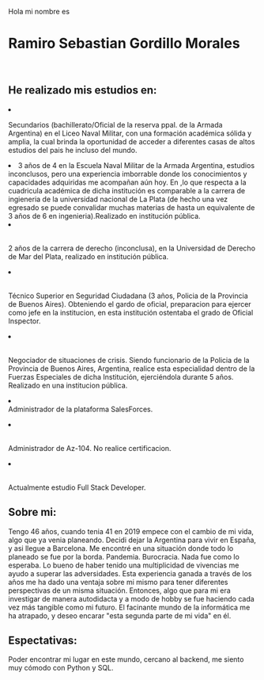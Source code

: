 Hola mi nombre es <br><h1 class="headding element" color="blue">Ramiro Sebastian Gordillo Morales</h1></br>

<h2>He realizado mis estudios en:</h2>
<div>
                        <li><p> Secundarios (bachillerato/Oficial de la reserva ppal. de la Armada Argentina) en el Liceo Naval Militar, con una formación académica sólida y amplia, la cual brinda la oportunidad de acceder a diferentes casas de altos estudios del pais he incluso del mundo.</p></li>
                        <li> 3 años de 4 en la Escuela Naval Militar de la Armada Argentina, estudios inconclusos, pero una experiencia imborrable donde los conocimientos y capacidades adquiridas me acompañan aún hoy. En ,lo que respecta a la cuadricula académica de dicha institución es comparable a la carrera de ingieneria de la universidad nacional de La Plata (de hecho una vez egresado se puede convalidar muchas materias de hasta un equivalente de 3 años de 6 en ingenieria).Realizado en institución pública.</li>
                        <li> <p><br>2 años de la carrera de derecho (inconclusa), en la Universidad de Derecho de Mar del Plata, realizado en institución pública.</br> </p></li>
                        <li> <p><br>Técnico Superior en Seguridad Ciudadana (3 años, Policia de la Provincia de Buenos Aires). Obteniendo el gardo de oficial, preparacion para ejercer como jefe en la institucion, en esta institución ostentaba el grado de Oficial Inspector.</br> </p></li>
                        <li> <p><br> Negociador de situaciones de crisis. Siendo funcionario de la Policia de la Provincia de Buenos Aires, Argentina, realice esta especialidad dentro de la Fuerzas Especiales de dicha Institución, ejerciéndola durante 5 años. Realizado en una institucion pública.</br></p></li>
                        <li> <br>Administrador de la plataforma SalesForces.</br></p></li><p>
                        <li> <p><br>Administrador de Az-104. No realice certificacion.</br></p></li>
                        <li>  <p><br>Actualmente estudio Full Stack Developer.</br></p></li>   
</div>                        
<h2>Sobre mi:</h2>
            Tengo 46 años, cuando tenia 41 en 2019 empece con el cambio de mi vida, algo que ya venia planeando. Decidi dejar la Argentina para vivir en España, y asi llegue a Barcelona. Me encontré en una situación donde todo lo planeado se fue por la borda. Pandemia. Burocracia. Nada fue como lo esperaba. Lo bueno de haber tenido una multiplicidad de vivencias me ayudo a superar las adversidades. Esta experiencia ganada a través de los años me ha dado una ventaja sobre mi mismo para tener diferentes perspectivas de un misma situación. Entonces, algo que para mi era investigar de manera autodidacta y a modo de hobby se fue haciendo cada vez más tangible como mi futuro. El facinante mundo de la informática me ha atrapado, y deseo encarar "esta segunda parte de mi vida" en él.

<h2>Espectativas:</h2>
            Poder encontrar mi lugar en este mundo, cercano al backend, me siento muy cómodo con Python y SQL.


